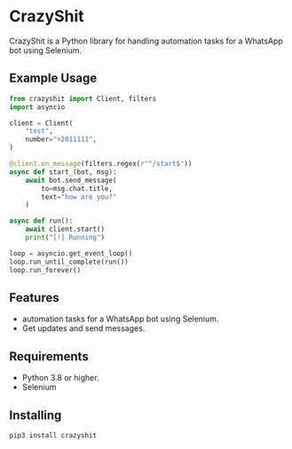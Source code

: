 # CrazyShit

CrazyShit is a Python library for handling automation tasks for a WhatsApp bot using Selenium.

## Example Usage

```python
from crazyshit import Client, filters
import asyncio

client = Client(
    "test",
    number="+2011111",
)

@client.on_message(filters.regex(r"^/start$"))
async def start_(bot, msg):
    await bot.send_message(
        to=msg.chat.title,
        text="how are you?"
    )

async def run():
    await client.start()
    print("[!] Running")

loop = asyncio.get_event_loop()
loop.run_until_complete(run())
loop.run_forever()
```

## Features
- automation tasks for a WhatsApp bot using Selenium.
- Get updates and send messages.

## Requirements
- Python 3.8 or higher.
- Selenium

## Installing
``` bash
pip3 install crazyshit
```
